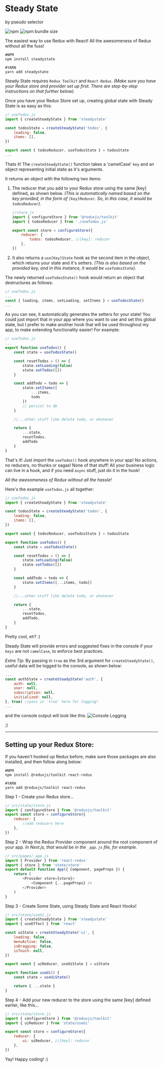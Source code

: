 # Steady State

by pseudo selector

![npm](https://img.shields.io/npm/dt/steadystate?color=%235A6B5F&label=downloads&style=for-the-badge)
![npm bundle size](https://img.shields.io/bundlephobia/minzip/steadystate?color=%23BB8758&style=for-the-badge)

The easiest way to use Redux with React! All the awesomeness of Redux without
all the fuss!

```
#NPM
npm install steadystate
```

```
#YARN
yarn add steadystate
```

Steady State requires `Redux Toolkit` and `React-Redux`. _(Make sure you have
your Redux store and provider set up first. There are step-by-step instructions
on that further below)._

Once you have your Redux Store set up, creating global state with Steady State
is as easy as this:

```javascript
// useTodos.js
import { createSteadyState } from 'steadystate'

const todosState = createSteadyState('todos', {
    loading: false,
    items: [],
})

export const { todosReducer, useTodosState } = todosState
...
```

Thats it! The `createSteadyState()` function takes a 'camelCase' `key` and an
object representing initial state as it's arguments.

It returns an object with the following two items:

1. The reducer that you add to your Redux store using the same [key] defined, as
   shown below. _(This is automatically named based on the key provided, in the
   form of `[key]Reducer`. So, in this case, it would be `todosReducer`)._

    ```javascript
    //store.js
    import { configureStore } from '@reduxjs/toolkit'
    import { todosReducer } from './useTodos.js'

    export const store = configureStore({
        reducer: {
            todos: todosReducer, //[key]: reducer
        },
    })
    ```

2. It also returns a `use[Key]State` hook as the second item in the object,
   which returns your state and it's setters. _(This is also based on the
   provided key, and in this instance, it would be `useTodosState`)._

The newly returned `useTodosState()` hook would return an object that
destructures as follows:

```javascript
// useTodos.js
...
const { loading, items, setLoading, setItems } = useTodosState()
...
```

As you can see, it automatically generates the setters for your state! You could
just import that in your app where you want to use and set this global state,
but I prefer to make another hook that will be used throughout my app, to make
extending functionality easier! For example:

```javascript
// useTodos.js
...
export function useTodos() {
    const state = useTodosState()

    const resetTodos = () => {
        state.setLoading(false)
        state.setTodos([])
    }

    const addTodo = todo => {
        state.setItems([
            ...items,
            todo
        ])
        // persist to db
    }

    //...other stuff like delete todo, or whatever

    return {
        ...state,
        resetTodos,
        addTodo
    }
}
```

That's it! Just import the `useTodos()` hook anywhere in your app! No actions,
no reducers, no thunks or sagas! None of that stuff! All your business logic can
live in a hook, and if you need `async` stuff, just do it in the hook!

_All the awesomeness of Redux without all the hassle!_

Here's the example `useTodos.js` all together:

```javascript
// useTodos.js
import { createSteadyState } from 'steadystate'

const todosState = createSteadyState('todos', {
    loading: false,
    items: [],
})

export const { todosReducer, useTodosState } = todosState

export function useTodos() {
    const state = useTodosState()

    const resetTodos = () => {
        state.setLoading(false)
        state.setTodos([])
    }

    const addTodo = todo => {
        state.setItems([...items, todo])
    }

    //...other stuff like delete todo, or whatever

    return {
        ...state,
        resetTodos,
        addTodo,
    }
}
```

Pretty cool, eh? :)

Steady State will provide errors and suggested fixes in the console if your
`keys` are not `camelCase`, to enforce best practices.

_Extra Tip:_ By passing in `true` as the 3rd argument for `createSteadyState()`,
useful data will be logged to the console, as shown below:

```javascript
...
const authState = createSteadyState('auth', {
    auth: null,
    user: null,
    subscription: null,
    initialized: null,
}, true) //pass in 'true' here for logging!
...
```

and the console output will look like this:
![Console Logging](https://i.ibb.co/LYbkmRk/Screenshot-2021-07-28-at-11-22-03.png)

;)

---

## Setting up your Redux Store:

If you haven't hooked up Redux before, make sure those packages are also
installed, and then follow along below:

```
#NPM
npm install @reduxjs/toolkit react-redux
```

```
#YARN
yarn add @reduxjs/toolkit react-redux
```

Step 1 - Create your Redux store...

```javascript
// src/state/store.js
import { configureStore } from '@reduxjs/toolkit'
export const store = configureStore({
    reducer: {
        //add reducers here
    },
})
```

Step 2 - Wrap the Redux Provider component around the root component of your
app. _In Next.js, that would be in the `_app.js` file, for example._

```javascript
// src/pages/_app.js
import { Provider } from 'react-redux'
import { store } from 'state/store'
export default function App({ Component, pageProps }) {
    return (
        <Provider store={store}>
            <Component {...pageProps} />
        </Provider>
    )
}
```

Step 3 - Create Some State, using Steady State and React Hooks!

```javascript
// src/state/useUi.js
import { createSteadyState } from 'steadystate'
import { useEffect } from 'react'

const uiState = createSteadyState('ui', {
    loading: false,
    menuActive: false,
    isDragging: false,
    isTouch: null,
})

export const { uiReducer, useUiState } = uiState

export function useUi() {
    const state = useUiState()

    return { ...state }
}
```

Step 4 - Add your new reducer to the store using the same [key] defined earlier,
like this...

```javascript
// src/state/store.js
import { configureStore } from '@reduxjs/toolkit'
import { uiReducer } from 'state/useUi'

export const store = configureStore({
    reducer: {
        ui: uiReducer, //[key]: reducer
    },
})
```

Yay! Happy coding! :)
